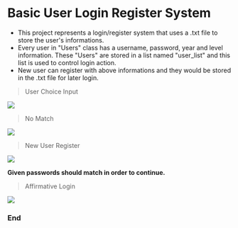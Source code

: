 # Basic User Login Register System

* This project represents a login/register system that uses a .txt file to store the user's informations.
* Every user in "Users" class has a username, password, year and level information. These "Users" are stored in a list named "user_list" and this list is used to control login action.
* New user can register with above informations and they would be stored in the .txt file for later login.

> User Choice Input
<img src="https://i.hizliresim.com/0c75Bu.png">

> No Match 
<img src="https://i.hizliresim.com/BcZb5l.png">

> New User Register
<img src="https://i.hizliresim.com/0xDrNf.png">

**Given passwords should match in order to continue.**

> Affirmative Login
<img src="https://i.hizliresim.com/hO0YYz.png">

### End
